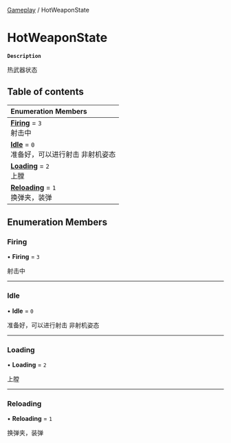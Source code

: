 [Gameplay](../modules/Gameplay.Gameplay.md) / HotWeaponState

# HotWeaponState <Badge type="tip" text="Enumeration" />

**`Description`**

热武器状态

## Table of contents

| Enumeration Members |
| :-----|
| **[Firing](Gameplay.HotWeaponState.md#firing)** = ``3`` <br> 射击中|
| **[Idle](Gameplay.HotWeaponState.md#idle)** = ``0`` <br> 准备好，可以进行射击 非射机姿态|
| **[Loading](Gameplay.HotWeaponState.md#loading)** = ``2`` <br> 上膛|
| **[Reloading](Gameplay.HotWeaponState.md#reloading)** = ``1`` <br> 换弹夹，装弹|

## Enumeration Members

### Firing

• **Firing** = ``3``

射击中

___

### Idle

• **Idle** = ``0``

准备好，可以进行射击 非射机姿态

___

### Loading

• **Loading** = ``2``

上膛

___

### Reloading

• **Reloading** = ``1``

换弹夹，装弹
